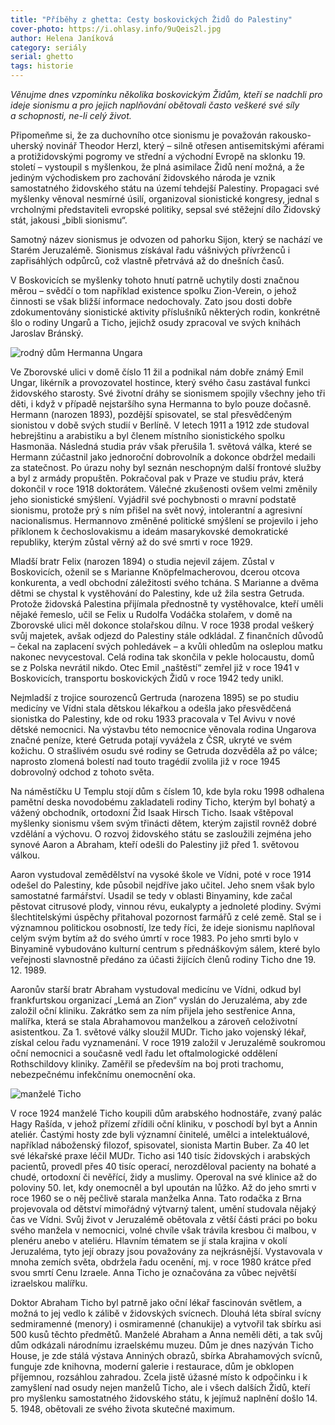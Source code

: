 ```yaml
---
title: "Příběhy z ghetta: Cesty boskovických Židů do Palestiny"
cover-photo: https://i.ohlasy.info/9uQeis2l.jpg
author: Helena Janíková
category: seriály
serial: ghetto
tags: historie
---
```


*Věnujme dnes vzpomínku několika boskovickým Židům, kteří se nadchli pro ideje sionismu a pro jejich naplňování obětovali často veškeré své síly a schopnosti, ne-li celý život.*

Připomeňme si, že za duchovního otce sionismu je považován rakousko-uherský novinář Theodor Herzl, který – silně otřesen antisemitskými aférami a protižidovskými pogromy ve střední a východní Evropě na sklonku 19. století – vystoupil s myšlenkou, že plná asimilace Židů není možná, a že jediným východiskem pro zachování židovského národa je vznik samostatného židovského státu na území tehdejší Palestiny. Propagaci své myšlenky věnoval nesmírné úsilí, organizoval sionistické kongresy, jednal s vrcholnými představiteli evropské politiky, sepsal své stěžejní dílo Židovský stát, jakousi „bibli sionismu“. 

Samotný název sionismus je odvozen od pahorku Sijon, který se nachází ve Starém Jeruzalémě. Sionismus získával řadu vášnivých přívrženců i zapřisáhlých odpůrců, což vlastně přetrvává až do dnešních časů.

V Boskovicích se myšlenky tohoto hnutí patrně uchytily dosti značnou měrou – svědčí o tom například existence spolku Zion-Verein, o jehož činnosti se však bližší informace nedochovaly. Zato jsou dosti dobře zdokumentovány sionistické aktivity příslušníků některých rodin, konkrétně šlo o rodiny Ungarů a Ticho, jejichž osudy zpracoval ve svých knihách Jaroslav Bránský.

<img src="https://i.ohlasy.info/2dRKYpZ.jpg" alt="rodný dům Hermanna Ungara" class="img-responsive img-popup" data-author="Tomáš Znamenáček">

Ve Zborovské ulici v domě číslo 11 žil a podnikal nám dobře známý Emil Ungar, likérník a provozovatel hostince, který svého času zastával funkci židovského starosty. Své životní dráhy se sionismem spojily všechny jeho tři děti, i když v případě nejstaršího syna Hermanna to bylo pouze dočasně. Hermann (narozen 1893), pozdější spisovatel, se stal přesvědčeným sionistou v době svých studií v Berlíně. V letech 1911 a 1912 zde studoval hebrejštinu a arabistiku a byl členem místního sionistického spolku Hasmonäa. Následná studia práv však přerušila 1. světová válka, které se Hermann zúčastnil jako jednoroční dobrovolník a dokonce obdržel medaili za statečnost. Po úrazu nohy byl seznán neschopným další frontové služby a byl z armády propuštěn. Pokračoval pak v Praze ve studiu práv, která dokončil v roce 1918 doktorátem. Válečné zkušenosti ovšem velmi změnily jeho sionistické smýšlení. Vyjádřil své pochybnosti o mravní podstatě sionismu, protože prý s ním přišel na svět nový, intolerantní a agresivní nacionalismus. Hermannovo změněné politické smýšlení se projevilo i jeho příklonem k čechoslovakismu a ideám masarykovské demokratické republiky, kterým zůstal věrný až do své smrti v roce 1929.

Mladší bratr Felix (narozen 1894) o studia nejevil zájem. Zůstal v Boskovicích, oženil se s Marianne Knöpfelmacherovou, dcerou otcova konkurenta, a vedl obchodní záležitosti svého tchána. S Marianne a dvěma dětmi se chystal k vystěhování do Palestiny, kde už žila sestra Getruda. Protože židovská Palestina přijímala přednostně ty vystěhovalce, kteří uměli nějaké řemeslo, učil se Felix u Rudolfa Vodáčka stolařem, v domě na Zborovské ulici měl dokonce stolařskou dílnu. V roce 1938 prodal veškerý svůj majetek, avšak odjezd do Palestiny stále odkládal. Z finančních důvodů – čekal na zaplacení svých pohledávek – a kvůli ohledům na osleplou matku nakonec nevycestoval. Celá rodina tak skončila v pekle holocaustu, domů se z Polska nevrátil nikdo. Otec Emil „naštěstí“ zemřel již v roce 1941 v Boskovicích, transportu boskovických Židů v roce 1942 tedy unikl.

Nejmladší z trojice sourozenců Gertruda (narozena 1895) se po studiu medicíny ve Vídni stala dětskou lékařkou a odešla jako přesvědčená sionistka do Palestiny, kde od roku 1933 pracovala v Tel Avivu v nové dětské nemocnici. Na výstavbu této nemocnice věnovala rodina Ungarova značné peníze, které Getruda potají vyvážela z ČSR, ukryté ve svém kožichu. O strašlivém osudu své rodiny se Getruda dozvěděla až po válce; naprosto zlomená bolestí nad touto tragédií zvolila již v roce 1945 dobrovolný odchod z tohoto světa.

Na náměstíčku U Templu stojí dům s číslem 10, kde byla roku 1998 odhalena pamětní deska novodobému zakladateli rodiny Ticho, kterým byl bohatý a vážený obchodník, ortodoxní Žid Isaak Hirsch Ticho. Isaak vštěpoval myšlenky sionismu všem svým třinácti dětem, kterým zajistil rovněž dobré vzdělání a výchovu. O rozvoj židovského státu se zasloužili zejména jeho synové Aaron a Abraham, kteří odešli do Palestiny již před 1. světovou válkou.

Aaron vystudoval zemědělství na vysoké škole ve Vídni, poté v roce 1914 odešel do Palestiny, kde působil nejdříve jako učitel. Jeho snem však bylo samostatné farmářství. Usadil se tedy v oblasti Binyaminy, kde začal pěstovat citrusové plody, vinnou révu, eukalypty a jednoleté plodiny. Svými šlechtitelskými úspěchy přitahoval pozornost farmářů z celé země. Stal se i významnou politickou osobností, lze tedy říci, že ideje sionismu naplňoval celým svým bytím až do svého úmrtí v roce 1983. Po jeho smrti bylo v Binyamině vybudováno kulturní centrum s přednáškovým sálem, které bylo veřejnosti slavnostně předáno za účasti žijících členů rodiny Ticho dne 19. 12. 1989.

Aaronův starší bratr Abraham vystudoval medicínu ve Vídni, odkud byl frankfurtskou organizací „Lemá an Zion“ vyslán do Jeruzaléma, aby zde založil oční kliniku. Zakrátko sem za ním přijela jeho sestřenice Anna, malířka, která se stala Abrahamovou manželkou a zároveň celoživotní asistentkou. Za 1. světové války sloužil MUDr. Ticho jako vojenský lékař, získal celou řadu vyznamenání. V roce 1919 založil v Jeruzalémě soukromou oční nemocnici a současně vedl řadu let oftalmologické oddělení Rothschildovy kliniky. Zaměřil se především na boj proti trachomu, nebezpečnému infekčnímu onemocnění oka.

<img src="https://i.ohlasy.info/9uQeis2.jpg" alt="manželé Ticho" class="img-responsive img-popup">

V roce 1924 manželé Ticho koupili dům arabského hodnostáře, zvaný palác Hagy Rašída, v jehož přízemí zřídili oční kliniku, v poschodí byl byt a Annin ateliér. Častými hosty zde byli významní činitelé, umělci a intelektuálové, například náboženský filozof, spisovatel, sionista Martin Buber. Za 40 let své lékařské praxe léčil MUDr. Ticho asi 140 tisíc židovských i arabských pacientů, provedl přes 40 tisíc operací, nerozděloval pacienty na bohaté a chudé, ortodoxní či nevěřící, židy a muslimy. Operoval na své klinice až do poloviny 50. let, kdy onemocněl a byl upoután na lůžko. Až do jeho smrti v roce 1960 se o něj pečlivě starala manželka Anna. Tato rodačka z Brna projevovala od dětství mimořádný výtvarný talent, umění studovala nějaký čas ve Vídni. Svůj život v Jeruzalémě obětovala z větší části práci po boku svého manžela v nemocnici, volné chvíle však trávila kresbou či malbou, v plenéru anebo v ateliéru. Hlavním tématem se jí stala krajina v okolí Jeruzaléma, tyto její obrazy jsou považovány za nejkrásnější. Vystavovala v mnoha zemích světa, obdržela řadu ocenění, mj. v roce 1980 krátce před svou smrtí Cenu Izraele. Anna Ticho je označována za vůbec největší izraelskou malířku.

Doktor Abraham Ticho byl patrně jako oční lékař fascinován světlem, a možná to jej vedlo k zálibě v židovských svícnech. Dlouhá léta sbíral svícny sedmiramenné (menory) i osmiramenné (chanukije) a vytvořil tak sbírku asi 500 kusů těchto předmětů. Manželé Abraham a Anna neměli děti, a tak svůj dům odkázali národnímu izraelskému muzeu. Dům je dnes nazýván Ticho House, je zde stálá výstava Anniných obrazů, sbírka Abrahamových svícnů, funguje zde knihovna, moderní galerie i restaurace, dům je obklopen příjemnou, rozsáhlou zahradou. Zcela jistě úžasné místo k odpočinku i k zamyšlení nad osudy nejen manželů Ticho, ale i všech dalších Židů, kteří pro myšlenku samostatného židovského státu, k jejímuž naplnění došlo 14. 5. 1948, obětovali ze svého života skutečné maximum.
